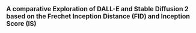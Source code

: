 <big><b>A comparative Exploration of DALL-E and Stable Diffusion 2 based on the Frechet Inception Distance (FID) and Inception Score (IS)</b></big>
